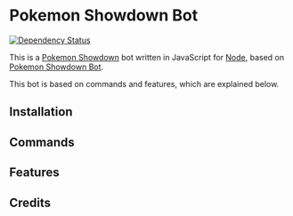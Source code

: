 Pokemon Showdown Bot
====================

[![Dependency Status](https://david-dm.org/Pokemon-Showdown-Node-Bot/Node-PS-Client.svg)](https://david-dm.org/Ecuacion/Pokemon-Showdown-Node-Bot)

This is a [Pokemon Showdown](http://nodejs.org/) bot written in JavaScript for [Node](http://nodejs.org/), based on [Pokemon Showdown Bot](https://github.com/TalkTakesTime/Pokemon-Showdown-Bot). 

This bot is based on commands and features, which are explained below.

Installation
------------

Commands
------------

Features
------------

Credits
------------

